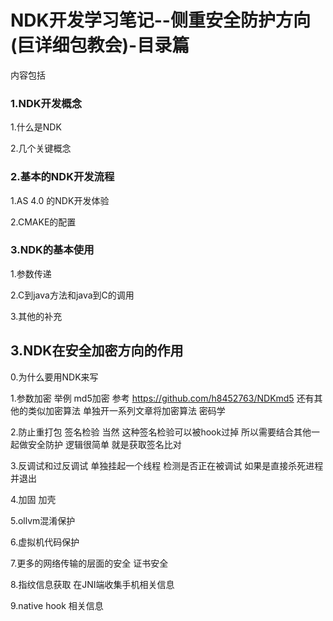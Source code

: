 # NDK开发学习笔记--侧重安全防护方向(巨详细包教会)-目录篇

内容包括

### 1.NDK开发概念

1.什么是NDK

2.几个关键概念


### 2.基本的NDK开发流程

1.AS 4.0 的NDK开发体验

2.CMAKE的配置

### 3.NDK的基本使用

1.参数传递

2.C到java方法和java到C的调用

3.其他的补充

## 3.NDK在安全加密方向的作用

0.为什么要用NDK来写

1.参数加密  举例 md5加密  参考 https://github.com/h8452763/NDKmd5 还有其他的类似加密算法 单独开一系列文章将加密算法 密码学

2.防止重打包 签名检验  当然 这种签名检验可以被hook过掉 所以需要结合其他一起做安全防护 逻辑很简单 就是获取签名比对

3.反调试和过反调试 单独挂起一个线程 检测是否正在被调试 如果是直接杀死进程并退出

4.加固 加壳

5.ollvm混淆保护

6.虚拟机代码保护

7.更多的网络传输的层面的安全 证书安全

8.指纹信息获取 在JNI端收集手机相关信息

9.native hook 相关信息


